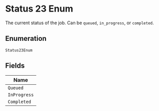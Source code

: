 
# Status 23 Enum

The current status of the job. Can be `queued`, `in_progress`, or `completed`.

## Enumeration

`Status23Enum`

## Fields

| Name |
|  --- |
| `Queued` |
| `InProgress` |
| `Completed` |


